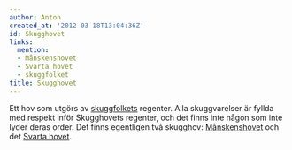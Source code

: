 ```yaml
---
author: Anton
created_at: '2012-03-18T13:04:36Z'
id: Skugghovet
links:
  mention:
  - Månskenshovet
  - Svarta hovet
  - skuggfolket
title: Skugghovet
---
```


Ett hov som utgörs av [skuggfolkets] regenter. Alla skuggvarelser är fyllda med respekt inför
Skugghovets regenter, och det finns inte någon som inte lyder deras order. Det finns egentligen två
skugghov: [Månskenshovet] och det [Svarta hovet].

  [skuggfolkets]: skuggfolket
  [Månskenshovet]: Månskenshovet
  [Svarta hovet]: Svarta_hovet
